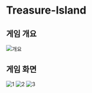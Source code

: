 # Treasure-Island

## 게임 개요
![개요](https://user-images.githubusercontent.com/43491968/80908789-c2ecdf80-8d5d-11ea-8a72-9f583bf1facc.png)


## 게임 화면
![1](https://user-images.githubusercontent.com/43491968/82333991-5d1d7a80-9a22-11ea-8793-6fbc07dcce39.PNG)
![2](https://user-images.githubusercontent.com/43491968/82333995-5ee73e00-9a22-11ea-868f-5be7f7782cba.PNG)
![3](https://user-images.githubusercontent.com/43491968/82334000-60186b00-9a22-11ea-87e3-4db746ea65fe.PNG)
